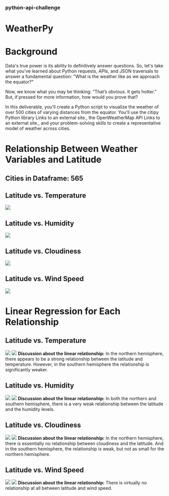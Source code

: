 ### python-api-challenge
# WeatherPy

# Background
Data's true power is its ability to definitively answer questions. So, let's take what you've learned about Python requests, APIs, and JSON traversals to answer a fundamental question: "What is the weather like as we approach the equator?"

Now, we know what you may be thinking: “That’s obvious. It gets hotter.” But, if pressed for more information, how would you prove that?

In this deliverable, you'll create a Python script to visualize the weather of over 500 cities of varying distances from the equator. You'll use the citipy Python library Links to an external site., the OpenWeatherMap API Links to an external site., and your problem-solving skills to create a representative model of weather across cities.

# Relationship Between Weather Variables and Latitude
## Cities in Dataframe: 565
## Latitude vs. Temperature
![](WeatherPy/output_data/Fig9.png)

## Latitude vs. Humidity
![](WeatherPy/output_data/Fig10.png)

## Latitude vs. Cloudiness
![](WeatherPy/output_data/Fig11.png)

## Latitude vs. Wind Speed
![](WeatherPy/output_data/Fig12.png)

# Linear Regression for Each Relationship

## Latitude vs. Temperature
![](WeatherPy/output_data/Fig1.png)
![](WeatherPy/output_data/Fig2.png)
**Discussion about the linear relationship:** In the northern hemisphere, there appears to be a strong relationship between the latitude and temperature. However, in the southern hemisphere the relationship is significantly weaker.

## Latitude vs. Humidity
![](WeatherPy/output_data/Fig3.png)
![](WeatherPy/output_data/Fig4.png)
**Discussion about the linear relationship:** In both the northern and southern hemisphere, there is a very weak relationship between the latitude and the humidity levels.

## Latitude vs. Cloudiness
![](WeatherPy/output_data/Fig5.png)
![](WeatherPy/output_data/Fig6.png)
**Discussion about the linear relationship:** In the northern hemisphere, there is essentially no relationship between cloudiness and the latitude. And in the southern hemisphere, the relationship is weak, but not as small for the northern hemisphere.

## Latitude vs. Wind Speed
![](WeatherPy/output_data/Fig7.png)
![](WeatherPy/output_data/Fig8.png)
**Discussion about the linear relationship:** There is virtually no relationship at all between latitude and wind speed.
